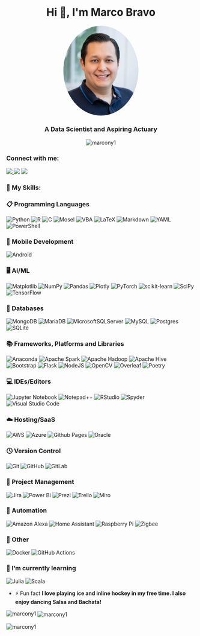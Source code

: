 <h1 align="center">Hi 👋, I'm Marco Bravo</h1>

<p align="center">
  <img alt="Profile" width="200" style="border-radius: 50%" shape="circle" src="https://github.com/Marcony1/marcony1.github.io/blob/main/images/profile_zoom.jpg"/>
</p>


<h3 align="center">A Data Scientist and Aspiring Actuary</h3>

<p align="center">
  <img src="https://github-profile-trophy.vercel.app/?username=marcony1&theme=onedark" alt="marcony1" />
</p>




<h3 align="left">Connect with me:</h3>
<p align="left">
  <a href="https://www.linkedin.com/in/marco-bravom/" target="blank">
    <img src="https://img.shields.io/badge/-LinkedIn-0e76a8?style=for-the-badge&amp;logo=Linkedin&amp;logoColor=white" style="height:25px" />
  <a href="https://marcony1.github.io/" target="_blank">
    <img src="https://img.shields.io/badge/Website-green?style=for-the-badge&amp;logo=proto.io&amp;logoColor=white" style="height:25px" /></a>
  <a href="https://marcony1.github.io/resume.pdf" target="_blank">
    <img src="https://img.shields.io/badge/Resume-gray?style=for-the-badge&amp;logo=readme&amp;logoColor=white" style="height:25px" /></a>
</p>



<h3 align="left">🚀 My Skills:</h3>

### 📋 Programming Languages
![Python](https://img.shields.io/badge/Python-3776AB?style=for-the-badge&logo=python&logoColor=white&link=https%3A%2F%2Fwww.python.org%2F)
![R](https://img.shields.io/badge/R-276DC3?style=for-the-badge&logo=r&logoColor=white&link=https%3A%2F%2Fwww.r-project.org%2F)
![C](https://img.shields.io/badge/C-00599C?style=for-the-badge&logo=c&logoColor=white&link=https%3A%2F%2Fwww.cprogramming.com%2F)
![Mosel](https://img.shields.io/badge/Mosel-3776AB?style=for-the-badge&logo=fico&logoColor=white&link=https%3A%2F%2Fwww.fico.com%2Ffico-xpress-optimization%2Fdocs%2Flatest%2Fmosel%2Fmosel_lang%2Fdhtml%2Fmoselreflang.html)
![VBA](https://img.shields.io/badge/Visual%20Basic-gray?style=for-the-badge&logo=visual%20basic&logoColor=white&label=VBA&link=https%3A%2F%2Flearn.microsoft.com%2Fen-us%2Foffice%2Fvba%2Fapi%2Foverview%2F)
![LaTeX](https://img.shields.io/badge/latex-%23008080.svg?style=for-the-badge&logo=latex&logoColor=white&link=https%3A%2F%2Fwww.latex-project.org%2F)
![Markdown](https://img.shields.io/badge/markdown-%23000000.svg?style=for-the-badge&logo=markdown&logoColor=white)
![YAML](https://img.shields.io/badge/yaml-%23ffffff.svg?style=for-the-badge&logo=yaml&logoColor=151515)
![PowerShell](https://img.shields.io/badge/PowerShell-%235391FE.svg?style=for-the-badge&logo=powershell&logoColor=white)

### 📱 Mobile Development
![Android](https://img.shields.io/badge/Android-3DDC84?style=for-the-badge&logo=android&logoColor=white&link=https%3A%2F%2Fdeveloper.android.com%2F)

### 🖥️ AI/ML
![Matplotlib](https://img.shields.io/badge/Matplotlib-%23ffffff.svg?style=for-the-badge&logo=Matplotlib&logoColor=black)
![NumPy](https://img.shields.io/badge/numpy-%23013243.svg?style=for-the-badge&logo=numpy&logoColor=white)
![Pandas](https://img.shields.io/badge/pandas-%23150458.svg?style=for-the-badge&logo=pandas&logoColor=white)
![Plotly](https://img.shields.io/badge/Plotly-%233F4F75.svg?style=for-the-badge&logo=plotly&logoColor=white)
![PyTorch](https://img.shields.io/badge/PyTorch-%23EE4C2C.svg?style=for-the-badge&logo=PyTorch&logoColor=white)
![scikit-learn](https://img.shields.io/badge/scikit--learn-%23F7931E.svg?style=for-the-badge&logo=scikit-learn&logoColor=white)
![SciPy](https://img.shields.io/badge/SciPy-%230C55A5.svg?style=for-the-badge&logo=scipy&logoColor=%white)
![TensorFlow](https://img.shields.io/badge/TensorFlow-%23FF6F00.svg?style=for-the-badge&logo=TensorFlow&logoColor=white)

### 💾 Databases
![MongoDB](https://img.shields.io/badge/MongoDB-%234ea94b.svg?style=for-the-badge&logo=mongodb&logoColor=white)
![MariaDB](https://img.shields.io/badge/MariaDB-003545?style=for-the-badge&logo=mariadb&logoColor=white)
![MicrosoftSQLServer](https://img.shields.io/badge/Microsoft%20SQL%20Server-CC2927?style=for-the-badge&logo=microsoft%20sql%20server&logoColor=white)
![MySQL](https://img.shields.io/badge/mysql-4479A1.svg?style=for-the-badge&logo=mysql&logoColor=white)
![Postgres](https://img.shields.io/badge/postgres-%23316192.svg?style=for-the-badge&logo=postgresql&logoColor=white)
![SQLite](https://img.shields.io/badge/sqlite-%2307405e.svg?style=for-the-badge&logo=sqlite&logoColor=white)

### 📚 Frameworks, Platforms and Libraries
![Anaconda](https://img.shields.io/badge/Anaconda-%2344A833.svg?style=for-the-badge&logo=anaconda&logoColor=white)
![Apache Spark](https://img.shields.io/badge/Apache%20Spark-FDEE21?style=flat-square&logo=apachespark&logoColor=black)
![Apache Hadoop](https://img.shields.io/badge/Apache%20Hadoop-66CCFF?style=for-the-badge&logo=apachehadoop&logoColor=black)
![Apache Hive](https://img.shields.io/badge/Apache%20Hive-FDEE21?style=for-the-badge&logo=apachehive&logoColor=black)
![Bootstrap](https://img.shields.io/badge/bootstrap-%238511FA.svg?style=for-the-badge&logo=bootstrap&logoColor=white)
![Flask](https://img.shields.io/badge/flask-%23000.svg?style=for-the-badge&logo=flask&logoColor=white)
![NodeJS](https://img.shields.io/badge/node.js-6DA55F?style=for-the-badge&logo=node.js&logoColor=white)
![OpenCV](https://img.shields.io/badge/opencv-%23white.svg?style=for-the-badge&logo=opencv&logoColor=white)
![Overleaf](https://img.shields.io/badge/Overleaf-green?style=for-the-badge&logo=overleaf&logoColor=white&link=https%3A%2F%2Fhadoop.apache.org%2F)
![Poetry](https://img.shields.io/badge/Poetry-%233B82F6.svg?style=for-the-badge&logo=poetry&logoColor=0B3D8D)

### 💻 IDEs/Editors
![Jupyter Notebook](https://img.shields.io/badge/jupyter-%23FA0F00.svg?style=for-the-badge&logo=jupyter&logoColor=white)
![Notepad++](https://img.shields.io/badge/Notepad++-90E59A.svg?style=for-the-badge&logo=notepad%2b%2b&logoColor=black)
![RStudio](https://img.shields.io/badge/RStudio-4285F4?style=for-the-badge&logo=rstudio&logoColor=white)
![Spyder](https://img.shields.io/badge/Spyder-838485?style=for-the-badge&logo=spyder%20ide&logoColor=maroon)
![Visual Studio Code](https://img.shields.io/badge/Visual%20Studio%20Code-0078d7.svg?style=for-the-badge&logo=visual-studio-code&logoColor=white)

### ☁️ Hosting/SaaS
![AWS](https://img.shields.io/badge/AWS-%23FF9900.svg?style=for-the-badge&logo=amazon-aws&logoColor=white)
![Azure](https://img.shields.io/badge/azure-%230072C6.svg?style=for-the-badge&logo=microsoftazure&logoColor=white)
![Github Pages](https://img.shields.io/badge/github%20pages-121013?style=for-the-badge&logo=github&logoColor=white)
![Oracle](https://img.shields.io/badge/Oracle-F80000?style=for-the-badge&logo=oracle&logoColor=white)

### 🕓 Version Control
![Git](https://img.shields.io/badge/git-%23F05033.svg?style=for-the-badge&logo=git&logoColor=white)
![GitHub](https://img.shields.io/badge/github-%23121011.svg?style=for-the-badge&logo=github&logoColor=white)
![GitLab](https://img.shields.io/badge/gitlab-%23181717.svg?style=for-the-badge&logo=gitlab&logoColor=white)

### 🏢 Project Management
![Jira](https://img.shields.io/badge/jira-%230A0FFF.svg?style=for-the-badge&logo=jira&logoColor=white)
![Power Bi](https://img.shields.io/badge/power_bi-F2C811?style=for-the-badge&logo=powerbi&logoColor=black)
![Prezi](https://img.shields.io/badge/Prezi-%23000000.svg?style=for-the-badge&logo=Prezi&logoColor=white)
![Trello](https://img.shields.io/badge/Trello-%23026AA7.svg?style=for-the-badge&logo=Trello&logoColor=white)
![Miro](https://img.shields.io/badge/Miro-050038?style=for-the-badge&logo=Miro&logoColor=white)

### 🤖 Automation
![Amazon Alexa](https://img.shields.io/badge/amazon%20alexa-52b5f7?style=for-the-badge&logo=amazon%20alexa&logoColor=white)
![Home Assistant](https://img.shields.io/badge/home%20assistant-%2341BDF5.svg?style=for-the-badge&logo=home-assistant&logoColor=white)
![Raspberry Pi](https://img.shields.io/badge/-RaspberryPi-C51A4A?style=for-the-badge&logo=Raspberry-Pi)
![Zigbee](https://img.shields.io/badge/zigbee-%23EB0443.svg?style=for-the-badge&logo=zigbee&logoColor=white)

### 🥅 Other
![Docker](https://img.shields.io/badge/docker-%230db7ed.svg?style=for-the-badge&logo=docker&logoColor=white)
![GitHub Actions](https://img.shields.io/badge/github%20actions-%232671E5.svg?style=for-the-badge&logo=githubactions&logoColor=white)

### 🌱 I’m currently learning
![Julia](https://img.shields.io/badge/-Julia-9558B2?style=for-the-badge&logo=julia&logoColor=white)
![Scala](https://img.shields.io/badge/scala-%23DC322F.svg?style=for-the-badge&logo=scala&logoColor=white)

- ⚡ Fun fact **I love playing ice and inline hockey in my free time. I also enjoy dancing Salsa and Bachata!**


<p><img align="left" src="https://github-readme-stats.vercel.app/api/top-langs?username=marcony1&show_icons=true&locale=en&layout=compact" alt="marcony1" /></p>
<p>&nbsp;<img align="center" src="https://github-readme-stats.vercel.app/api?username=marcony1&show_icons=true&locale=en&hide_rank=true" alt="marcony1" /></p>
<p><img align="center" src="https://github-readme-streak-stats.herokuapp.com/?user=marcony1&" alt="marcony1" /></p>
